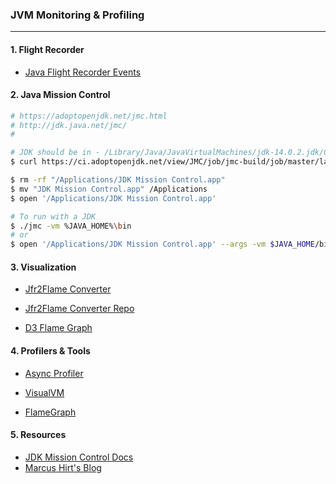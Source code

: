 ### JVM Monitoring & Profiling

------

#### 1. Flight Recorder

* [Java Flight Recorder Events](https://bestsolution-at.github.io/jfr-doc/index.html)

#### 2. Java Mission Control

```bash
# https://adoptopenjdk.net/jmc.html
# http://jdk.java.net/jmc/
#

# JDK should be in - /Library/Java/JavaVirtualMachines/jdk-14.0.2.jdk/Contents/Home/
$ curl https://ci.adoptopenjdk.net/view/JMC/job/jmc-build/job/master/lastSuccessfulBuild/artifact/target/products/org.openjdk.jmc-8.0.0-SNAPSHOT-macosx.cocoa.x86_64.tar.gz | tar xv -

$ rm -rf "/Applications/JDK Mission Control.app"
$ mv "JDK Mission Control.app" /Applications
$ open '/Applications/JDK Mission Control.app'

# To run with a JDK
$ ./jmc -vm %JAVA_HOME%\bin
# or
$ open '/Applications/JDK Mission Control.app' --args -vm $JAVA_HOME/bin
```

#### 3. Visualization

* [Jfr2Flame Converter](https://github.com/jvm-profiling-tools/async-profiler/releases/latest/download/converter.jar)

* [Jfr2Flame Converter Repo](https://github.com/jvm-profiling-tools/async-profiler/tree/master/src/converter)

* [D3 Flame Graph ](https://github.com/spiermar/d3-flame-graph)

#### 4. Profilers & Tools

* [Async Profiler](https://github.com/jvm-profiling-tools/async-profiler)

* [VisualVM](https://visualvm.github.io/)

* [FlameGraph](http://www.brendangregg.com/flamegraphs.html)

#### 5. Resources

* [JDK Mission Control Docs](https://docs.oracle.com/en/java/java-components/jdk-mission-control/)
* [Marcus Hirt's Blog](http://hirt.se/blog/?p=1312)
